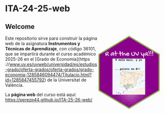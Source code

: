 
# ITA-24-25-web

<!-- README.md is generated from README.Rmd. Please edit that file -->

<!-- badges: start -->

<!-- badges: end -->



## Welcome

<img src="imagenes/mola-mazo.png" align="right" width="200" height="240"/>

Este repositorio sirve para construir la página web de la asignatura 
**Instrumentos y Técnicas de Aprendizaje**, con código 36101, que se impartirá durante el curso académico 2025-26 
en el [Grado de Economía](https ://www.uv.es/uvweb/universidad/es/estudios-grado/oferta-grados/oferta-grados/grado-economia-1285846094474/Titulacio.html?id=1285847455792) 
de la Universitat de València.



La **página web** del curso está aquí: <https://perezp44.github.io/ITA-25-26-web/>
